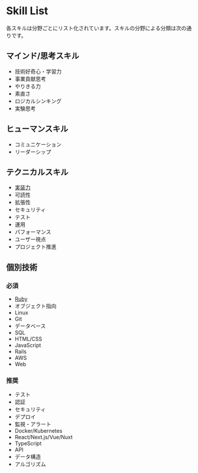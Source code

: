 # Skill List

各スキルは分野ごとにリスト化されています。スキルの分野による分類は次の通りです。

## マインド/思考スキル

- 技術好奇心・学習力
- 事業貢献思考
- やりきる力
- 素直さ
- ロジカルシンキング
- 実験思考

## ヒューマンスキル

- コミュニケーション
- リーダーシップ

## テクニカルスキル

- [実装力](technical_skills/coding_skills/README.md)
- 可読性
- 拡張性
- セキュリティ
- テスト
- 運用
- パフォーマンス
- ユーザー視点
- プロジェクト推進

## 個別技術

### 必須

- [Ruby](technologies/RUBY.md)
- オブジェクト指向
- Linux
- Git
- データベース
- SQL
- HTML/CSS
- JavaScript
- Rails
- AWS
- Web

### 推奨

- テスト
- 認証
- セキュリティ
- デプロイ
- 監視・アラート
- Docker/Kubernetes
- React/Next.js/Vue/Nuxt
- TypeScript
- API
- データ構造
- アルゴリズム
